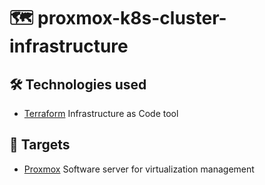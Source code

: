 # 🗺️ proxmox-k8s-cluster-infrastructure

## 🛠️ Technologies used
- [Terraform](https://www.terraform.io/) Infrastructure as Code tool

## 🎯 Targets
- [Proxmox](https://www.proxmox.com/en/proxmox-ve) Software server for virtualization management